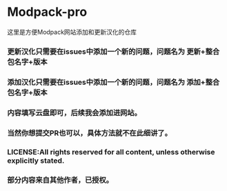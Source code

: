 # Modpack-pro
这里是方便Modpack网站添加和更新汉化的仓库


### 更新汉化只需要在issues中添加一个新的问题，问题名为 更新+整合包名字+版本 
### 添加汉化只需要在issues中添加一个新的问题，问题名为 添加+整合包名字+版本

### 内容填写云盘即可，后续我会添加进网站。

### 当然你想提交PR也可以，具体方法就不在此细讲了。

### LICENSE:All rights reserved for all content, unless otherwise explicitly stated.
### 部分内容来自其他作者，已授权。
